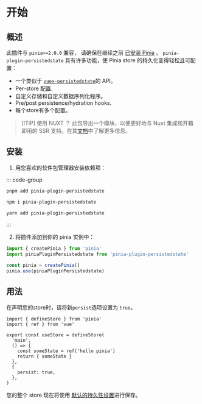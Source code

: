 # 开始

## 概述

此插件与 `pinia>=2.0.0` 兼容， 请确保在继续之前 [已安装 Pinia](https://pinia.vuejs.org/getting-started.html) 。 `pinia-plugin-persistedstate` 具有许多功能，使 Pinia store 的持久化变得轻松且可配置：

- 一个类似于 [`vuex-persistedstate`](https://github.com/robinvdvleuten/vuex-persistedstate)的 API。
- Per-store 配置.
- 自定义存储和自定义数据序列化程序。
- Pre/post persistence/hydration hooks.
- 每个store有多个配置。

> [!TIP] 使用 NUXT ？
> 此包导出一个模块，以便更好地与 Nuxt 集成和开箱即用的 SSR 支持。在其[文档](/frameworks/nuxt)中了解更多信息。

## 安装

1. 用您喜欢的软件包管理器安装依赖项：

::: code-group

```sh [pnpm]
pnpm add pinia-plugin-persistedstate
```

```sh [npm]
npm i pinia-plugin-persistedstate
```

```sh [yarn]
yarn add pinia-plugin-persistedstate
```

:::

2. 将插件添加到你的 pinia 实例中：

```ts
import { createPinia } from 'pinia'
import piniaPluginPersistedstate from 'pinia-plugin-persistedstate'

const pinia = createPinia()
pinia.use(piniaPluginPersistedstate)
```

## 用法

在声明您的store时，请将新`persist`选项设置为 `true`。

```ts{11}
import { defineStore } from 'pinia'
import { ref } from 'vue'

export const useStore = defineStore(
  'main',
  () => {
    const someState = ref('hello pinia')
    return { someState }
  },
  {
    persist: true,
  },
)
```

您的整个 store 现在将使用 [默认的持久性设置](/guide/config)进行保存。
